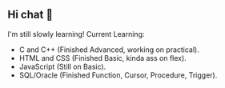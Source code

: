 ## Hi chat 👋

I'm still slowly learning!
Current Learning:
- C and C++ (Finished Advanced, working on practical).
- HTML and CSS (Finished Basic, kinda ass on flex).
- JavaScript (Still on Basic).
- SQL/Oracle (Finished Function, Cursor, Procedure, Trigger).
<!--
**nghear/nghear** is a ✨ _special_ ✨ repository because its `README.md` (this file) appears on your GitHub profile.

Here are some ideas to get you started:

- 🔭 I’m currently working on ...
- 🌱 I’m currently learning ...
- 👯 I’m looking to collaborate on ...
- 🤔 I’m looking for help with ...
- 💬 Ask me about ...
- 📫 How to reach me: ...
- 😄 Pronouns: ...
- ⚡ Fun fact: ...
-->
